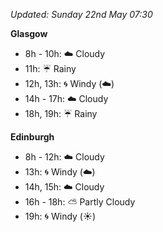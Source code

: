 *Updated: Sunday 22nd May 07:30*

**Glasgow**

* 8h - 10h: :cloud: Cloudy
* 11h: :umbrella: Rainy
* 12h, 13h: :cyclone: Windy (:cloud:)
* 14h - 17h: :cloud: Cloudy
* 18h, 19h: :umbrella: Rainy

**Edinburgh**

* 8h - 12h: :cloud: Cloudy
* 13h: :cyclone: Windy (:cloud:)
* 14h, 15h: :cloud: Cloudy
* 16h - 18h: :partly_sunny: Partly Cloudy
* 19h: :cyclone: Windy (:sunny:)

